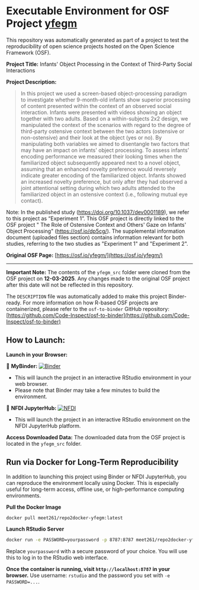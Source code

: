 # Executable Environment for OSF Project [yfegm](https://osf.io/yfegm/)

This repository was automatically generated as part of a project to test the reproducibility of open science projects hosted on the Open Science Framework (OSF).

**Project Title:** Infants' Object Processing in the Context of Third-Party Social Interactions

**Project Description:**
> In this project we used a screen-based object-processing paradigm to investigate whether 9-month-old infants show superior processing of content presented within the context of an observed social interaction. Infants were presented with videos showing an object together with two adults. Based on a within-subjects 2x2 design, we manipulated the context of the scenarios with regard to the degree of third-party ostensive context between the two actors (ostensive or non-ostensive) and their look at the object (yes or no). By manipulating both variables we aimed to disentangle two factors that may have an impact on infants' object processing. To assess infants’ encoding performance we measured their looking times when the familiarized object subsequently appeared next to a novel object, assuming that an enhanced novelty preference would reversely indicate greater encoding of the familiarized object. Infants showed an increased novelty preference, but only after they had observed a joint attentional setting during which two adults attended to the familiarized object in an ostensive context (i.e., following mutual eye contact).

Note: In the published study (https://doi.org/10.1037/dev0001189), we refer to this project as “Experiment 1”. This OSF project is directly linked to the OSF project " The Role of Ostensive Context and Others' Gaze on Infants' Object Processing" (https://osf.io/dp5cg/). The supplemental information document (uploaded files section) contains information relevant for both studies, referring to the two studies as "Experiment 1" and "Experiment 2". 



**Original OSF Page:** [https://osf.io/yfegm/](https://osf.io/yfegm/)

---

**Important Note:** The contents of the `yfegm_src` folder were cloned from the OSF project on **12-03-2025**. Any changes made to the original OSF project after this date will not be reflected in this repository.

The `DESCRIPTION` file was automatically added to make this project Binder-ready. For more information on how R-based OSF projects are containerized, please refer to the `osf-to-binder` GitHub repository: [https://github.com/Code-Inspect/osf-to-binder](https://github.com/Code-Inspect/osf-to-binder)

## How to Launch:

**Launch in your Browser:**

🚀 **MyBinder:** [![Binder](https://mybinder.org/badge_logo.svg)](https://mybinder.org/v2/gh/code-inspect-binder/osf_yfegm/HEAD?urlpath=rstudio)

   * This will launch the project in an interactive RStudio environment in your web browser.
   * Please note that Binder may take a few minutes to build the environment.

🚀 **NFDI JupyterHub:** [![NFDI](https://nfdi-jupyter.de/images/nfdi_badge.svg)](https://hub.nfdi-jupyter.de/r2d/gh/code-inspect-binder/osf_yfegm/HEAD?urlpath=rstudio)

   * This will launch the project in an interactive RStudio environment on the NFDI JupyterHub platform.

**Access Downloaded Data:**
The downloaded data from the OSF project is located in the `yfegm_src` folder.

## Run via Docker for Long-Term Reproducibility

In addition to launching this project using Binder or NFDI JupyterHub, you can reproduce the environment locally using Docker. This is especially useful for long-term access, offline use, or high-performance computing environments.

**Pull the Docker Image**

```bash
docker pull meet261/repo2docker-yfegm:latest
```

**Launch RStudio Server**

```bash
docker run -e PASSWORD=yourpassword -p 8787:8787 meet261/repo2docker-yfegm
```
Replace `yourpassword` with a secure password of your choice. You will use this to log in to the RStudio web interface.

**Once the container is running, visit `http://localhost:8787` in your browser.**
Use username: `rstudio` and the password you set with `-e PASSWORD=...`.
